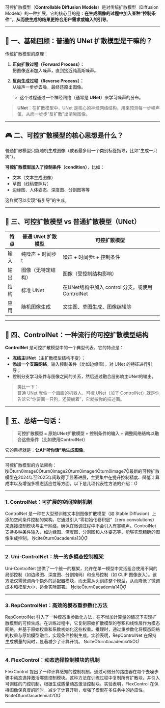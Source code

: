 可控扩散模型（**Controllable Diffusion Models**）是对传统扩散模型（Diffusion Models）的一种扩展，它的核心目的是：**在生成图像的过程中加入某种“控制条件”，从而使生成的结果更符合用户需求或输入的引导**。

---

## 🧠 一、基础回顾：普通的 UNet 扩散模型是干嘛的？

传统扩散模型的原理：

1. **正向扩散过程（Forward Process）：**  
   把图像逐渐加入噪声，直到接近纯高斯噪声。

2. **反向生成过程（Reverse Process）：**  
   从噪声一步步去噪，最终还原出图像。  
   - 这个过程通过一个神经网络（通常是 **UNet**）来学习噪声的分布。

> **UNet**：在扩散模型中，UNet 是核心的神经网络结构，用来预测每一步噪声值，从而一步步“反扩散”出清晰图像。

---

## 🎮 二、可控扩散模型的核心思想是什么？

普通扩散模型只能随机生成图像（或者最多用一个类别标签指导，比如“生成一只狗”）。

**可控扩散模型加入了控制条件（condition）**，比如：

- 文本（文本生成图像）  
- 草图（线稿变照片）  
- 边缘图、人体姿态、深度图、分割图等等

这样就可以实现“有引导”的生成。

---

## 🔬 三、可控扩散模型 vs 普通扩散模型（UNet）

| 特点 | 普通 UNet 扩散模型 | 可控扩散模型 |
|------|-------------------|-------------|
| 输入 | 纯噪声 + 时间步t | 噪声 + 时间步t + 控制条件 |
| 输出 | 图像（无特定结构） | 图像（受控制结构影响） |
| 结构 | 标准 UNet | 在UNet结构中加入 control 分支，或使用 ControlNet |
| 应用 | 随机图像生成 | 文生图、草图生成、图像编辑等 |

---

## 🔧 四、ControlNet：一种流行的可控扩散模型结构

**ControlNet** 是可控扩散模型中的一个典型代表，它的特点是：

- **冻结主UNet**（主扩散模型结构不变）；
- **添加一个支路网络**，输入控制条件（比如边缘图），对 UNet 的特征进行引导；
- 控制分支学习条件与图像之间的关系，然后通过融合层影响主UNet的输出。

> 类比一下：  
> 普通 UNet 就像一个画画的机器人，可控 UNet（加了 ControlNet）就是你告诉它“你要画一只狗，还要躺着”，它就按你的描述画。

---

## 🧪 五、总结一句话：

> **可控扩散模型 = 原始UNet扩散模型 + 控制条件的输入 + 调整网络结构以融合这些条件（比如使用ControlNet）**

它的目标就是：**让AI“听你话”地生成图像**。

---

可控扩散模型的方法架构：
iturn0image0turn0image2turn0image4turn0image7最新的可控扩散模型在2024年至2025年间取得了显著进展，主要集中在提升控制精度、降低计算成本以及增强多模态适应性等方面。以下是几项代表性方法的介绍：

---

### 1. ControlNet：可扩展的空间控制机制

ControlNet 是一种在大型预训练文本到图像扩散模型（如 Stable Diffusion）上添加空间条件控制的架构。它通过引入“零初始化卷积层”（zero convolutions）来连接控制模块与主干网络，确保在微调过程中不会引入有害噪声。ControlNet 支持多种条件输入，如边缘图、深度图、分割图和人体姿态等，能够实现精确的图像生成控制。 citeturn0academia13

---

### 2. Uni-ControlNet：统一的多模态控制框架

Uni-ControlNet 提供了一个统一的框架，允许在单一模型中灵活组合使用不同的局部控制（如边缘图、深度图、分割掩码）和全局控制（如 CLIP 图像嵌入）。该方法仅需微调两个额外的适配器模块，而无需从头训练整个模型，从而降低了微调成本和模型大小，适合实际部署。 citeturn0academia14

---

### 3. RepControlNet：高效的模态重参数化方法

RepControlNet 引入了一种模态重参数化方法，在不增加计算量的情况下实现扩散模型的可控生成。在训练过程中，它复制原始扩散模型的卷积和线性层作为模态网络，并基于原始权重和系数初始化这些权重。推理时，通过重参数化将模态网络的权重与原始模型融合，实现条件控制生成。实验表明，RepControlNet 在保持生成质量的同时，显著减少了计算开销。 citeturn0academia15

---

### 4. FlexControl：动态选择控制模块的机制

FlexControl 提出了一种计算感知的控制机制，通过可微分的路由器在每个去噪步骤中动态选择激活哪些控制模块。这种方法在训练过程中复制所有扩散块，并引入可训练的门控机制，根据生成质量动态激活控制块。实验表明，FlexControl 在保持图像保真度的同时，减少了计算开销，增强了模型在多任务中的适应性。 citeturn0academia12

---

 